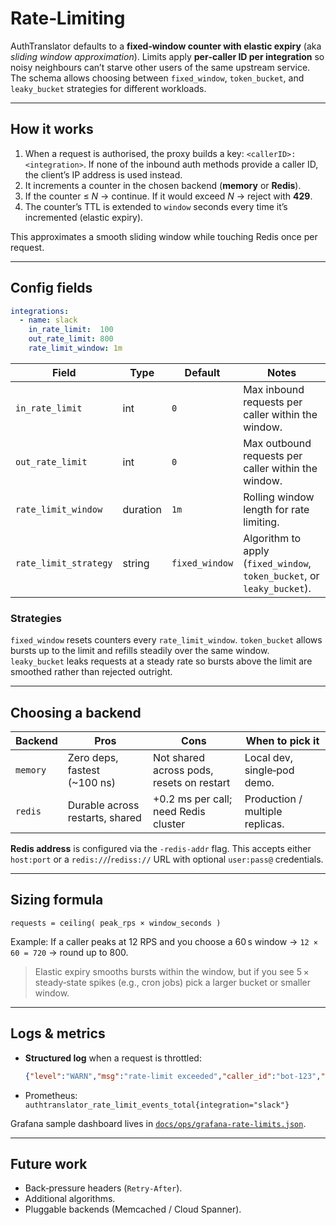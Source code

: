 # Rate‑Limiting

AuthTranslator defaults to a **fixed‑window counter with elastic expiry** (aka *sliding window approximation*). Limits apply **per‑caller ID per integration** so noisy neighbours can’t starve other users of the same upstream service. The schema allows choosing between `fixed_window`, `token_bucket`, and `leaky_bucket` strategies for different workloads.

---

## How it works

1. When a request is authorised, the proxy builds a key: `<callerID>:<integration>`. If none of the inbound auth methods provide a caller ID, the client’s IP address is used instead.
2. It increments a counter in the chosen backend (**memory** or **Redis**).
3. If the counter ≤ *N* → continue. If it would exceed *N* → reject with **429**.
4. The counter’s TTL is extended to `window` seconds every time it’s incremented (elastic expiry).

This approximates a smooth sliding window while touching Redis once per request.

---

## Config fields

```yaml
integrations:
  - name: slack
    in_rate_limit:  100
    out_rate_limit: 800
    rate_limit_window: 1m
```

| Field               | Type     | Default | Notes |
| ------------------- | -------- | ------- | ------------------------------------------- |
| `in_rate_limit`     | int      | `0`     | Max inbound requests per caller within the window. |
| `out_rate_limit`    | int      | `0`     | Max outbound requests per caller within the window. |
| `rate_limit_window` | duration | `1m`    | Rolling window length for rate limiting. |
| `rate_limit_strategy` | string | `fixed_window` | Algorithm to apply (`fixed_window`, `token_bucket`, or `leaky_bucket`). |

### Strategies

`fixed_window` resets counters every `rate_limit_window`.
`token_bucket` allows bursts up to the limit and refills steadily over the same window.
`leaky_bucket` leaks requests at a steady rate so bursts above the limit are smoothed rather than rejected outright.

---

## Choosing a backend

| Backend  | Pros                            | Cons                                      | When to pick it                 |
| -------- | ------------------------------- | ----------------------------------------- | ------------------------------- |
| `memory` | Zero deps, fastest (\~100 ns)   | Not shared across pods, resets on restart | Local dev, single‑pod demo.     |
| `redis`  | Durable across restarts, shared | +0.2 ms per call; need Redis cluster      | Production / multiple replicas. |

**Redis address** is configured via the `-redis-addr` flag. This accepts either
`host:port` or a `redis://`/`rediss://` URL with optional `user:pass@` credentials.

---

## Sizing formula

```
requests = ceiling( peak_rps × window_seconds )
```

Example: If a caller peaks at 12 RPS and you choose a 60 s window → `12 × 60 = 720` → round up to 800.

> Elastic expiry smooths bursts within the window, but if you see 5 × steady‑state spikes (e.g., cron jobs) pick a larger bucket or smaller window.

---

## Logs & metrics

* **Structured log** when a request is throttled:

  ```json
  {"level":"WARN","msg":"rate‑limit exceeded","caller_id":"bot‑123","integration":"slack","limit":800,"window":"60s"}
  ```
* Prometheus: `authtranslator_rate_limit_events_total{integration="slack"}`

Grafana sample dashboard lives in [`docs/ops/grafana-rate-limits.json`](ops/grafana-rate-limits.json).

---

## Future work

* Back‑pressure headers (`Retry‑After`).
* Additional algorithms.
* Pluggable backends (Memcached / Cloud Spanner).
